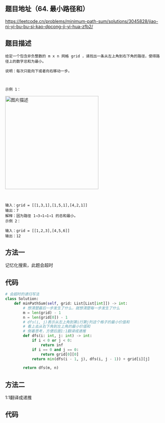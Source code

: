## 题目地址（64. 最小路径和）

https://leetcode.cn/problems/minimum-path-sum/solutions/3045828/jiao-ni-yi-bu-bu-si-kao-dpcong-ji-yi-hua-zfb2/

## 题目描述

```
给定一个包含非负整数的 m x n 网格 grid ，请找出一条从左上角到右下角的路径，使得路径上的数字总和为最小。

说明：每次只能向下或者向右移动一步。

 

示例 1：
```

<p>
  <img src="https://assets.leetcode.com/uploads/2020/11/05/minpath.jpg" alt="图片描述" width="300">
</p>

```


输入：grid = [[1,3,1],[1,5,1],[4,2,1]]
输出：7
解释：因为路径 1→3→1→1→1 的总和最小。
示例 2：

输入：grid = [[1,2,3],[4,5,6]]
输出：12
```

## 方法一

记忆化搜索，此题会超时

## 代码

```python
# 会超时的递归写法
class Solution:
    def minPathSum(self, grid: List[List[int]]) -> int:
        # 想清楚最后一步发生了什么，就想清楚每一步发生了什么
        m = len(grid) - 1
        n = len(grid[0]) - 1
        # dfs(i, j)表示从左上角到第i行第j列这个格子的最小价值和
        # 看上去从右下角到左上角的最小价值和
        # 倒着思考，方便后面1:1翻译成递推
        def dfs(i: int, j: int) -> int:
            if i < 0 or j < 0:
                return inf
            if i == 0 and j == 0:
                return grid[0][0]
            return min(dfs(i - 1, j), dfs(i, j - 1)) + grid[i][j]

        return dfs(m, n)
```

## 方法二

1:1翻译成递推

## 代码

```python

```
